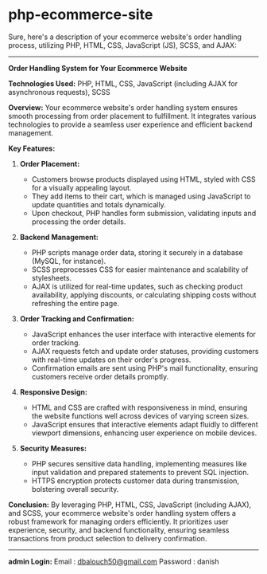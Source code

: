 # php-ecommerce-site

Sure, here's a description of your ecommerce website's order handling process, utilizing PHP, HTML, CSS, JavaScript (JS), SCSS, and AJAX:

---

**Order Handling System for Your Ecommerce Website**

**Technologies Used:** PHP, HTML, CSS, JavaScript (including AJAX for asynchronous requests), SCSS

**Overview:**
Your ecommerce website's order handling system ensures smooth processing from order placement to fulfillment. It integrates various technologies to provide a seamless user experience and efficient backend management.

**Key Features:**

1. **Order Placement:**
   - Customers browse products displayed using HTML, styled with CSS for a visually appealing layout.
   - They add items to their cart, which is managed using JavaScript to update quantities and totals dynamically.
   - Upon checkout, PHP handles form submission, validating inputs and processing the order details.

2. **Backend Management:**
   - PHP scripts manage order data, storing it securely in a database (MySQL, for instance).
   - SCSS preprocesses CSS for easier maintenance and scalability of stylesheets.
   - AJAX is utilized for real-time updates, such as checking product availability, applying discounts, or calculating shipping costs without refreshing the entire page.

3. **Order Tracking and Confirmation:**
   - JavaScript enhances the user interface with interactive elements for order tracking.
   - AJAX requests fetch and update order statuses, providing customers with real-time updates on their order's progress.
   - Confirmation emails are sent using PHP's mail functionality, ensuring customers receive order details promptly.

4. **Responsive Design:**
   - HTML and CSS are crafted with responsiveness in mind, ensuring the website functions well across devices of varying screen sizes.
   - JavaScript ensures that interactive elements adapt fluidly to different viewport dimensions, enhancing user experience on mobile devices.

5. **Security Measures:**
   - PHP secures sensitive data handling, implementing measures like input validation and prepared statements to prevent SQL injection.
   - HTTPS encryption protects customer data during transmission, bolstering overall security.

**Conclusion:**
By leveraging PHP, HTML, CSS, JavaScript (including AJAX), and SCSS, your ecommerce website's order handling system offers a robust framework for managing orders efficiently. It prioritizes user experience, security, and backend functionality, ensuring seamless transactions from product selection to delivery confirmation.

---

**admin Login:**
Email : dbalouch50@gmail.com
Password : danish